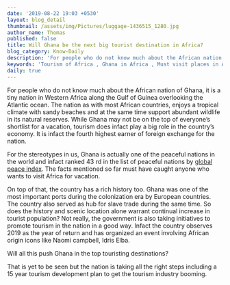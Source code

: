 ```yaml
---
date: '2019-08-22 19:03 +0530'
layout: blog_detail
thumbnail: /assets/img/Pictures/luggage-1436515_1280.jpg
author_name: Thomas
published: false
title: Will Ghana be the next big tourist destination in Africa?
blog_category: Know-Daily
description: 'For people who do not know much about the African nation of Ghana, it is a ...'
keywords: 'Tourism of Africa , Ghana in Africa , Must visit places in Africa'
daily: true
---
```


For people who do not know much about the African nation of Ghana, it is a tiny nation in Western
Africa along the Gulf of Guinea overlooking the Atlantic ocean. The nation as with most African countries,
enjoys a tropical climate with sandy beaches and at the same time support abundant wildlife in its
natural reserves. While Ghana may not be on the top of everyone’s shortlist for a vacation, tourism does
infact play a big role in the country’s economy. It is infact the fourth highest earner of foreign exchange
for the nation.

For the stereotypes in us, Ghana is actually one of the peaceful nations in the world and infact ranked
43 rd in the list of peaceful nations by [global peace index](https://en.wikipedia.org/wiki/Global_Peace_Index). The facts mentioned so far must have caught anyone who wants to visit Africa for vacation. 

On top of that, the country has a rich history too. Ghana was one of the most important ports during the colonization era by European countries. The country also served as hub for slave trade during the same time. So does the history and scenic location alone warrant continual increase in tourist population? Not really, the government is also taking initiatives to promote tourism in the nation in a good way. Infact the country observes 2019 as the year of return and has organized an event involving African origin icons like Naomi campbell, Idris Elba. 

Will all this push Ghana in the top touristing destinations? 

That is yet to be seen but the nation is taking all the right steps including a 15 year tourism development plan to get the tourism industry booming.